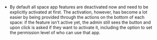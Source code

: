 - By default all space app features are deactivated now and need to be explicitly activated at first. The activation, however, has become a lot easier by being provided through the actions on the bottom of each space: if the feature isn't active yet, the admin still sees the button and upon click is asked if they want to activate it, including the option to set the permission level of who can use that app.
